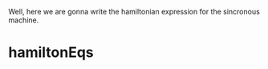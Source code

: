 Well, here we are gonna write the hamiltonian expression for the sincronous machine.

# hamiltonEqs
